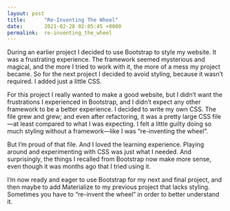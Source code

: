 ```yaml
---
layout: post
title:      "Re-Inventing The Wheel"
date:       2021-02-28 02:05:45 +0000
permalink:  re-inventing_the_wheel
---
```



During an earlier project I decided to use Bootstrap to style my website. It was a frustrating experience. The framework seemed mysterious and magical, and the more I tried to work with it, the more of a mess my project became. So for the next project I decided to avoid styling, because it wasn’t required. I added just a little CSS.

For this project I really wanted to make a good website, but I didn’t want the frustrations I experienced in Bootstrap, and I didn’t expect any other framework to be a better experience. I decided to write my own CSS. The file grew and grew; and even after refactoring, it was a pretty large CSS file—at least compared to what I was expecting. I felt a little guilty doing so much styling without a framework—like I was “re-inventing the wheel”.

But I’m proud of that file. And I loved the learning experience. Playing around and experimenting with CSS was just what I needed. And surprisingly, the things I recalled from Bootstrap now make more sense, even though it was months ago that I tried using it.

I’m now ready and eager to use Bootstrap for my next and final project, and then maybe to add Materialize to my previous project that lacks styling. Sometimes you have to “re-invent the wheel” in order to better understand it.

